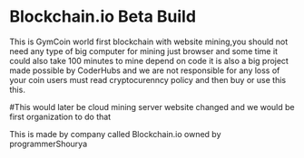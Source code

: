 # Blockchain.io  Beta Build
This is GymCoin world first blockchain with website mining,you should not need any type of big computer for mining just browser and some time it could also take 100 minutes to mine depend on code it is also a big project made possible by CoderHubs and we are not responsible for any loss of your coin users must read cryptocurenncy policy and then buy or use this this.

 #This would later be cloud mining server website changed and we would be first organization to do that

This is made by company called Blockchain.io owned by programmerShourya
